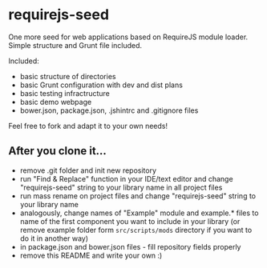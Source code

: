 requirejs-seed
==============

One more seed for web applications based on RequireJS module loader. Simple structure and Grunt file included.

Included:
 * basic structure of directories
 * basic Grunt configuration with dev and dist plans
 * basic testing infractructure
 * basic demo webpage
 * bower.json, package.json, .jshintrc and .gitignore files

Feel free to fork and adapt it to your own needs!


## After you clone it... ##
 * remove .git folder and init new repository
 * run "Find & Replace" function in your IDE/text editor and change "requirejs-seed" string to your library name in all project files
 * run mass rename on project files and change "requirejs-seed" string to your library name
 * analogously, change names of "Example" module and example.* files to name of the first component you want to include in your library (or remove example folder form `src/scripts/mods` directory if you want to do it in another way)
 * in package.json and bower.json files - fill repository fields properly
 * remove this README and write your own :)
 

